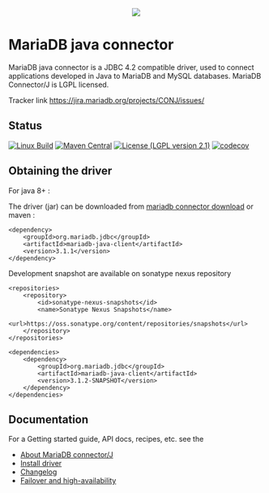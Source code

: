 <p align="center">
  <a href="https://mariadb.com/">
    <img src="https://mariadb.com/kb/static/images/logo-2018-black.png">
  </a>
</p>

# MariaDB java connector

MariaDB java connector is a JDBC 4.2 compatible driver, used to connect applications developed in Java to MariaDB and MySQL databases. MariaDB Connector/J is LGPL licensed.

Tracker link <a href="https://jira.mariadb.org/projects/CONJ/issues/">https://jira.mariadb.org/projects/CONJ/issues/</a>

## Status
[![Linux Build](https://travis-ci.com/mariadb-corporation/mariadb-connector-j.svg?branch=master)](https://app.travis-ci.com/github/mariadb-corporation/mariadb-connector-j)
[![Maven Central](https://maven-badges.herokuapp.com/maven-central/org.mariadb.jdbc/mariadb-java-client/badge.svg)](https://maven-badges.herokuapp.com/maven-central/org.mariadb.jdbc/mariadb-java-client)
[![License (LGPL version 2.1)](https://img.shields.io/badge/license-GNU%20LGPL%20version%202.1-green.svg?style=flat-square)](http://opensource.org/licenses/LGPL-2.1)
[![codecov][codecov-image]][codecov-url]

## Obtaining the driver

For java 8+ :

The driver (jar) can be downloaded from [mariadb connector download](https://mariadb.com/downloads/#connectors)
or maven : 
```script
<dependency>
	<groupId>org.mariadb.jdbc</groupId>
	<artifactId>mariadb-java-client</artifactId>
	<version>3.1.1</version>
</dependency>
```


Development snapshot are available on sonatype nexus repository
```script
<repositories>
    <repository>
        <id>sonatype-nexus-snapshots</id>
        <name>Sonatype Nexus Snapshots</name>
        <url>https://oss.sonatype.org/content/repositories/snapshots</url>
    </repository>
</repositories>

<dependencies>
    <dependency>
        <groupId>org.mariadb.jdbc</groupId>
        <artifactId>mariadb-java-client</artifactId>
        <version>3.1.2-SNAPSHOT</version>
    </dependency>
</dependencies>
```

## Documentation

For a Getting started guide, API docs, recipes,  etc. see the 
* [About MariaDB connector/J](https://mariadb.com/kb/en/about-mariadb-connector-j/)
* [Install driver](https://mariadb.com/kb/en/installing-mariadb-connectorj/)
* [Changelog](/CHANGELOG.md)
* [Failover and high-availability](https://mariadb.com/kb/en/failover-and-high-availability-with-mariadb-connector-j/)


[codecov-image]:https://codecov.io/gh/mariadb-corporation/mariadb-connector-j/branch/master/graph/badge.svg
[codecov-url]:https://codecov.io/gh/mariadb-corporation/mariadb-connector-j
